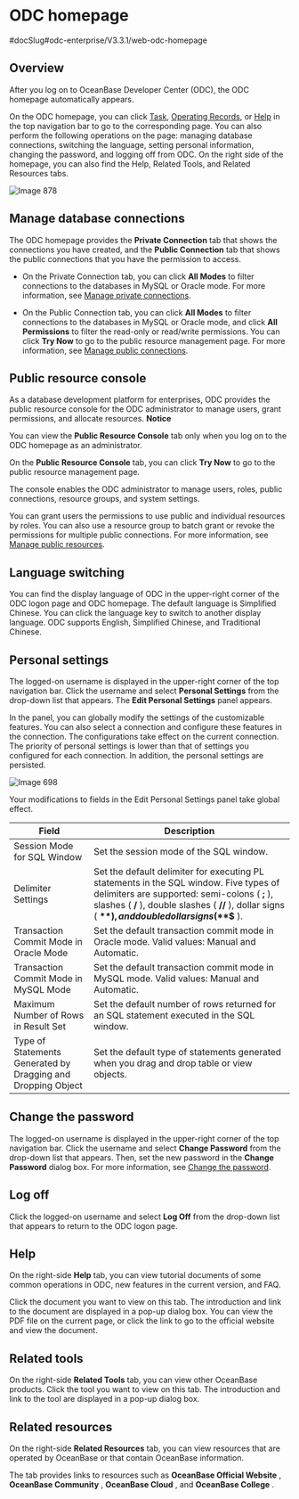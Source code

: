 ODC homepage 
=================================
#docSlug#odc-enterprise/V3.3.1/web-odc-homepage


Overview 
-----------------------------

After you log on to OceanBase Developer Center (ODC), the ODC homepage automatically appears. 

On the ODC homepage, you can click [Task](../7.client-odc-user-guide/8.client-odc-task-management/1.client-odc-task-management-overview.md), [Operating Records](../7.client-odc-user-guide/7.view-operation-records.md), or [Help](../7.client-odc-user-guide/11.client-odc-help-center.md) in the top navigation bar to go to the corresponding page. You can also perform the following operations on the page: managing database connections, switching the language, setting personal information, changing the password, and logging off from ODC. On the right side of the homepage, you can also find the Help, Related Tools, and Related Resources tabs. 

![Image 878](https://help-static-aliyun-doc.aliyuncs.com/assets/img/en-US/0018008461/p312585.png)

Manage database connections 
------------------------------------------------

The ODC homepage provides the **Private Connection** tab that shows the connections you have created, and the **Public Connection** tab that shows the public connections that you have the permission to access. 

* On the Private Connection tab, you can click **All Modes** to filter connections to the databases in MySQL or Oracle mode. For more information, see [Manage private connections](3.web-odc-connect-database/2.web-odc-manage-connections.md).

  

* On the Public Connection tab, you can click **All Modes** to filter connections to the databases in MySQL or Oracle mode, and click **All Permissions** to filter the read-only or read/write permissions. You can click **Try Now** to go to the public resource management page. For more information, see [Manage public connections](4.web-odc-public-resource-management/3.web-odc-public-resource-permission/1.web-odc-manage-public-connection.md).

  




Public resource console 
--------------------------------------------

As a database development platform for enterprises, ODC provides the public resource console for the ODC administrator to manage users, grant permissions, and allocate resources. 
**Notice**



You can view the **Public Resource Console** tab only when you log on to the ODC homepage as an administrator.

On the **Public Resource Console** tab, you can click **Try Now** to go to the public resource management page. 

The console enables the ODC administrator to manage users, roles, public connections, resource groups, and system settings. 

You can grant users the permissions to use public and individual resources by roles. You can also use a resource group to batch grant or revoke the permissions for multiple public connections. For more information, see [Manage public resources](4.web-odc-public-resource-management/1.web-odc-public-resource-overview.md).

Language switching 
---------------------------------------

You can find the display language of ODC in the upper-right corner of the ODC logon page and ODC homepage. The default language is Simplified Chinese. You can click the language key to switch to another display language. ODC supports English, Simplified Chinese, and Traditional Chinese.

Personal settings 
--------------------------------------

The logged-on username is displayed in the upper-right corner of the top navigation bar. Click the username and select **Personal Settings** from the drop-down list that appears. The **Edit Personal Settings** panel appears. 

In the panel, you can globally modify the settings of the customizable features. You can also select a connection and configure these features in the connection. The configurations take effect on the current connection. The priority of personal settings is lower than that of settings you configured for each connection. In addition, the personal settings are persisted. 

![Image 698](https://help-static-aliyun-doc.aliyuncs.com/assets/img/en-US/9908008461/p281780.png)

Your modifications to fields in the Edit Personal Settings panel take global effect.


|                            Field                             |                                                                                                                    Description                                                                                                                    |
|--------------------------------------------------------------|---------------------------------------------------------------------------------------------------------------------------------------------------------------------------------------------------------------------------------------------------|
| Session Mode for SQL Window                                  | Set the session mode of the SQL window.                                                                                                                                                                                                           |
| Delimiter Settings                                           | Set the default delimiter for executing PL statements in the SQL window. Five types of delimiters are supported: semi-colons ( **;** ), slashes ( **/** ), double slashes ( **//** ), dollar signs ( **$** ), and double dollar signs ( **$$** ). |
| Transaction Commit Mode in Oracle Mode                       | Set the default transaction commit mode in Oracle mode. Valid values: Manual and Automatic.                                                                                                                                                       |
| Transaction Commit Mode in MySQL Mode                        | Set the default transaction commit mode in MySQL mode. Valid values: Manual and Automatic.                                                                                                                                                        |
| Maximum Number of Rows in Result Set                         | Set the default number of rows returned for an SQL statement executed in the SQL window.                                                                                                                                                          |
| Type of Statements Generated by Dragging and Dropping Object | Set the default type of statements generated when you drag and drop table or view objects.                                                                                                                                                        |



Change the password 
----------------------------------------

The logged-on username is displayed in the upper-right corner of the top navigation bar. Click the username and select **Change Password** from the drop-down list that appears. Then, set the new password in the **Change Password** dialog box. For more information, see [Change the password](1.log-on-to-odc/2.change-password.md).

Log off 
----------------------------

Click the logged-on username and select **Log Off** from the drop-down list that appears to return to the ODC logon page.

Help 
-------------------------

On the right-side **Help** tab, you can view tutorial documents of some common operations in ODC, new features in the current version, and FAQ. 

Click the document you want to view on this tab. The introduction and link to the document are displayed in a pop-up dialog box. You can view the PDF file on the current page, or click the link to go to the official website and view the document.

Related tools 
----------------------------------

On the right-side **Related Tools** tab, you can view other OceanBase products. Click the tool you want to view on this tab. The introduction and link to the tool are displayed in a pop-up dialog box.

Related resources 
--------------------------------------

On the right-side **Related Resources** tab, you can view resources that are operated by OceanBase or that contain OceanBase information. 

The tab provides links to resources such as **OceanBase Official Website** , **OceanBase Community** , **OceanBase Cloud** , and **OceanBase College** .
